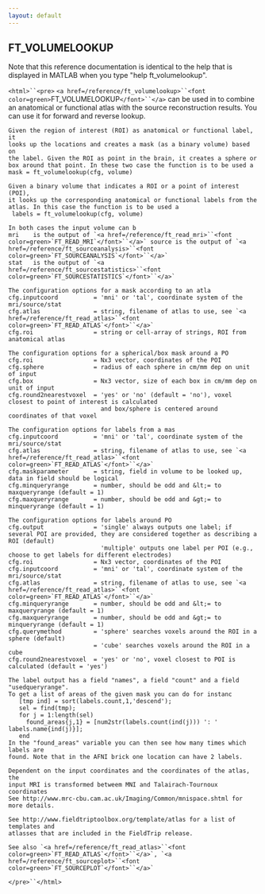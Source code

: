 ```yaml
---
layout: default
---
```


##  FT_VOLUMELOOKUP

Note that this reference documentation is identical to the help that is displayed in MATLAB when you type "help ft_volumelookup".

`<html>``<pre>`
    `<a href=/reference/ft_volumelookup>``<font color=green>`FT_VOLUMELOOKUP`</font>``</a>` can be used in to combine an anatomical or functional
    atlas with the source reconstruction results. You can use it for forward
    and reverse lookup.
 
    Given the region of interest (ROI) as anatomical or functional label, it
    looks up the locations and creates a mask (as a binary volume) based on
    the label. Given the ROI as point in the brain, it creates a sphere or
    box around that point. In these two case the function is to be used a
    mask = ft_volumelookup(cfg, volume)
 
    Given a binary volume that indicates a ROI or a point of interest (POI),
    it looks up the corresponding anatomical or functional labels from the
    atlas. In this case the function is to be used a
     labels = ft_volumelookup(cfg, volume)
 
    In both cases the input volume can b
    mri    is the output of `<a href=/reference/ft_read_mri>``<font color=green>`FT_READ_MRI`</font>``</a>` source is the output of `<a href=/reference/ft_sourceanalysis>``<font color=green>`FT_SOURCEANALYSIS`</font>``</a>`
    stat   is the output of `<a href=/reference/ft_sourcestatistics>``<font color=green>`FT_SOURCESTATISTICS`</font>``</a>`
 
    The configuration options for a mask according to an atla
    cfg.inputcoord          = 'mni' or 'tal', coordinate system of the mri/source/stat
    cfg.atlas               = string, filename of atlas to use, see `<a href=/reference/ft_read_atlas>``<font color=green>`FT_READ_ATLAS`</font>``</a>`
    cfg.roi                 = string or cell-array of strings, ROI from anatomical atlas
 
    The configuration options for a spherical/box mask around a PO
    cfg.roi                 = Nx3 vector, coordinates of the POI
    cfg.sphere              = radius of each sphere in cm/mm dep on unit of input
    cfg.box                 = Nx3 vector, size of each box in cm/mm dep on unit of input
    cfg.round2nearestvoxel  = 'yes' or 'no' (default = 'no'), voxel closest to point of interest is calculated
                              and box/sphere is centered around coordinates of that voxel
 
    The configuration options for labels from a mas
    cfg.inputcoord          = 'mni' or 'tal', coordinate system of the mri/source/stat
    cfg.atlas               = string, filename of atlas to use, see `<a href=/reference/ft_read_atlas>``<font color=green>`FT_READ_ATLAS`</font>``</a>`
    cfg.maskparameter       = string, field in volume to be looked up, data in field should be logical
    cfg.minqueryrange       = number, should be odd and &lt;= to maxqueryrange (default = 1)
    cfg.maxqueryrange       = number, should be odd and &gt;= to minqueryrange (default = 1)
 
    The configuration options for labels around PO
    cfg.output              = 'single' always outputs one label; if several POI are provided, they are considered together as describing a ROI (default)
                              'multiple' outputs one label per POI (e.g., choose to get labels for different electrodes)
    cfg.roi                 = Nx3 vector, coordinates of the POI
    cfg.inputcoord          = 'mni' or 'tal', coordinate system of the mri/source/stat
    cfg.atlas               = string, filename of atlas to use, see `<a href=/reference/ft_read_atlas>``<font color=green>`FT_READ_ATLAS`</font>``</a>`
    cfg.minqueryrange       = number, should be odd and &lt;= to maxqueryrange (default = 1)
    cfg.maxqueryrange       = number, should be odd and &gt;= to minqueryrange (default = 1)
    cfg.querymethod         = 'sphere' searches voxels around the ROI in a sphere (default)
                            = 'cube' searches voxels around the ROI in a cube
    cfg.round2nearestvoxel  = 'yes' or 'no', voxel closest to POI is calculated (default = 'yes')
 
    The label output has a field "names", a field "count" and a field "usedqueryrange".
    To get a list of areas of the given mask you can do for instanc
       [tmp ind] = sort(labels.count,1,'descend');
       sel = find(tmp);
       for j = 1:length(sel)
         found_areas{j,1} = [num2str(labels.count(ind(j))) ': ' labels.name{ind(j)}];
       end
    In the "found_areas" variable you can then see how many times which labels are
    found. Note that in the AFNI brick one location can have 2 labels.
 
    Dependent on the input coordinates and the coordinates of the atlas, the
    input MRI is transformed betweem MNI and Talairach-Tournoux coordinates
    See http://www.mrc-cbu.cam.ac.uk/Imaging/Common/mnispace.shtml for more details.
 
    See http://www.fieldtriptoolbox.org/template/atlas for a list of templates and
    atlasses that are included in the FieldTrip release.
 
    See also `<a href=/reference/ft_read_atlas>``<font color=green>`FT_READ_ATLAS`</font>``</a>`, `<a href=/reference/ft_sourceplot>``<font color=green>`FT_SOURCEPLOT`</font>``</a>`
`</pre>``</html>`

